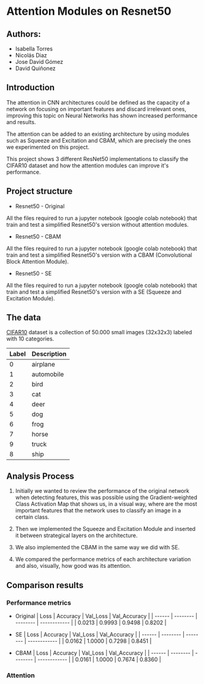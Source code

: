 # Attention Modules on Resnet50

## Authors:

- Isabella Torres
- Nicolás Diaz
- Jose David Gómez
- David Quiñonez

## Introduction

The attention in CNN architectures could be defined as the capacity of a network on focusing on important features and discard irrelevant ones, improving this topic on Neural Networks has shown increased performance and results.

The attention can be added to an existing architecture by using modules such as Squeeze and Excitation and CBAM, which are precisely the ones we experimented on this project.

This project shows 3 different ResNet50 implementations to classify the CIFAR10 dataset and how the attention modules can improve it's performance.

## Project structure

- Resnet50 - Original

All the files required to run a jupyter notebook (google colab notebook) that train and test a simplified Resnet50's version without attention modules.

- Resnet50 - CBAM

All the files required to run a jupyter notebook (google colab notebook) that train and test a simplified Resnet50's version with a CBAM (Convolutional Block Attention Module).

- Resnet50 - SE

All the files required to run a jupyter notebook (google colab notebook) that train and test a simplified Resnet50's version with a SE (Squeeze and Excitation Module).

## The data

[CIFAR10](https://keras.io/api/datasets/cifar10/) dataset is a collection of 50.000 small images (32x32x3) labeled with 10 categories.

| Label | Description |
| ----- | ----------- |
| 0     | airplane    |
| 1     | automobile  |
| 2     | bird        |
| 3     | cat         |
| 4     | deer        |
| 5     | dog         |
| 6     | frog        |
| 7     | horse       |
| 9     | truck       |
| 8     | ship        |

## Analysis Process

1. Initially we wanted to review the performance of the original network when detecting features, this was possible using the Gradient-weighted Class Activation Map that shows us, in a visual way, where are the most important features that the network uses to classify an image in a certain class.

2. Then we implemented the Squeeze and Excitation Module and inserted it between strategical layers on the architecture.

3. We also implemented the CBAM in the same way we did with SE.

4. We compared the performance metrics of each architecture variation and also, visually, how good was its attention.

## Comparison results

### Performance metrics

- Original
  | Loss | Accuracy | Val_Loss | Val_Accuracy |
  | ------ | -------- | -------- | ------------ |
  | 0.0213 | 0.9993 | 0.9498 | 0.8202 |

- SE
  | Loss | Accuracy | Val_Loss | Val_Accuracy |
  | ------ | -------- | -------- | ------------ |
  | 0.0162 | 1.0000 | 0.7298 | 0.8451 |

- CBAM
  | Loss | Accuracy | Val_Loss | Val_Accuracy |
  | ------ | -------- | -------- | ------------ |
  | 0.0161 | 1.0000 | 0.7674 | 0.8360 |

### Attention
